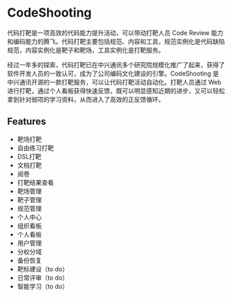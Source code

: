 # CodeShooting

代码打靶是一项高效的代码能力提升活动，可以带动打靶人员 Code Review 能力和编码能力的腾飞。代码打靶主要包括规范、内容和工具，规范实例化是代码缺陷规范，内容实例化是靶子和靶场，工具实例化是打靶服务。

经过一年多的探索，代码打靶已在中兴通讯多个研究院规模化推广了起来，获得了软件开发人员的一致认可，成为了公司编码文化建设的引擎。CodeShooting 是中兴通讯开源的一款打靶服务，可以让代码打靶活动自动化。打靶人员通过 Web 进行打靶，通过个人看板获得快速反馈，既可以明显感知近期的进步，又可以轻松拿到针对弱项的学习资料，从而进入了高效的正反馈循环。


## Features

- 靶场打靶
- 自由练习打靶
- DSL打靶
- 文档打靶
- 阅卷
- 打靶结果查看
- 靶场管理
- 靶子管理
- 规范管理
- 个人中心
- 组织看板
- 个人看板
- 用户管理
- 分权分域
- 备份恢复
- 靶标建设（to do）
- 日常评审（to do）
- 智能学习（to do）

